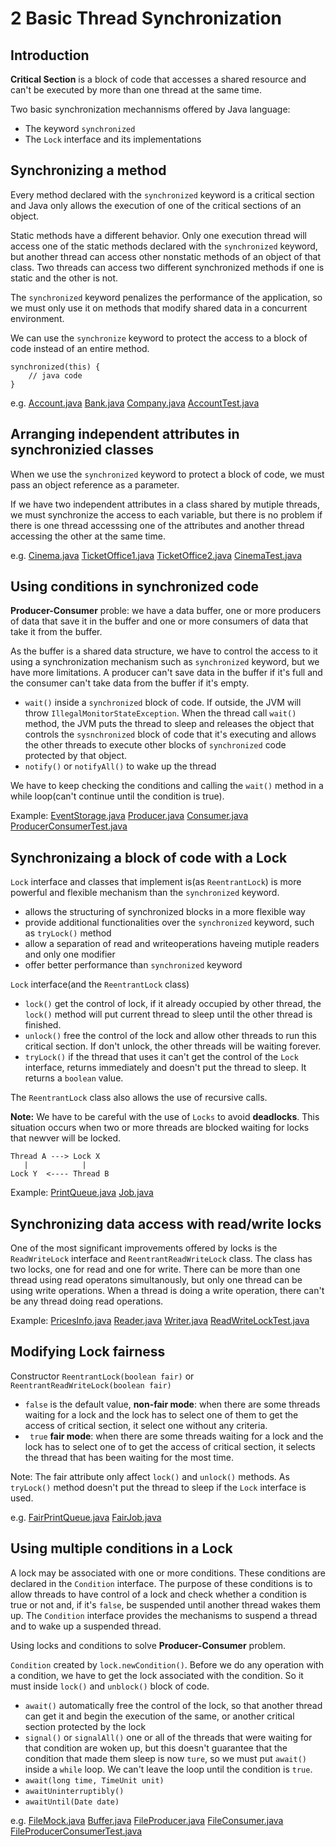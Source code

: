 # 2 Basic Thread Synchronization

## Introduction

__Critical Section__ is a block of code that accesses a shared resource and can't be executed by more than one thread at the same time.

Two basic synchronization mechannisms offered by Java language:

* The keyword `synchronized`
* The `Lock` interface and its implementations

## Synchronizing a method

Every method declared with the `synchronized` keyword is a critical section and Java only allows the execution of one of the critical sections of an object.

Static methods have a different behavior.
Only one execution thread will access one of the static methods declared with the `synchronized` keyword, but another thread can access other nonstatic methods of an object of that class. Two threads can access two different synchronized methods if one is static and the other is not.

The `synchronized` keyword penalizes the performance of the application, so we must only use it on methods that modify shared data in a concurrent environment.

We can use the `synchronize` keyword to protect the access to a block of code instead of an entire method.

    synchronized(this) {
        // java code
    }

e.g. [Account.java](Account.java) [Bank.java](Bank.java) [Company.java](Company.java) [AccountTest.java](AccountTest.java)


## Arranging independent attributes in synchronizied classes

When we use the `synchronized` keyword to protect a block of code, we must pass an object reference as a parameter.

If we have two independent attributes in a class shared by mutiple threads, we must synchronize the access to each variable, but there is no problem if there is one thread accesssing one of the attributes and another thread accessing the other at the same time.

e.g. [Cinema.java](Cinema.java) [TicketOffice1.java](TicketOffice1.java) [TicketOffice2.java](TicketOffice2.java) [CinemaTest.java](CinemaTest.java)


## Using conditions in synchronized code

__Producer-Consumer__ proble: we have a data buffer, one or more producers of data that save it in the buffer and one or more consumers of data that take it from the buffer.

As the buffer is a shared data structure, we have to control the access to it using a synchronization mechanism such as `synchronized` keyword, but we have more limitations.
A producer can't save data in the buffer if it's full and the consumer can't take data from the buffer if it's empty.

* `wait()` inside a `synchronized` block of code. If outside, the JVM will throw `IllegalMonitorStateException`. When the thread call `wait()` method, the JVM puts the thread to sleep and releases the object that controls the `sysnchronized` block of code that it's executing and allows the other threads to execute other blocks of `synchronized` code protected by that object.
* `notify()` or `notifyAll()` to wake up the thread

We have to keep checking the conditions and calling the `wait()` method in a while loop(can't continue until the condition is true).

Example: [EventStorage.java](EventStorage.java) [Producer.java](Producer.java) [Consumer.java](Consumer.java) [ProducerConsumerTest.java](ProducerConsumer.java)


## Synchronizaing a block of code with a Lock

`Lock` interface and classes that implement is(as `ReentrantLock`) is more powerful and flexible mechanism than the `synchronized` keyword.

* allows the structuring of synchronized blocks in a more flexible way
* provide additional functionalities over the `synchronized` keyword, such as `tryLock()` method
* allow a separation of read and writeoperations haveing mutiple readers and only one modifier
* offer better performance than `synchronized` keyword

`Lock` interface(and the `ReentrantLock` class)

* `lock()` get the control of lock, if it already occupied by other thread, the `lock()` method will put current thread to sleep until the other thread is finished.
* `unlock()` free the control of the lock and allow other threads to run this critical section. If don't unlock, the other threads will be waiting forever.
* `tryLock()` if the thread that uses it can't get the control of the `Lock` interface, returns immediately and doesn't put the thread to sleep. It returns a `boolean` value.

The `ReentrantLock` class also allows the use of recursive calls.

__Note:__ We have to be careful with the use of `Locks` to avoid __deadlocks__. This situation occurs when two or more threads are blocked waiting for locks that newver will be locked.

    Thread A ---> Lock X
       |            |
    Lock Y  <---- Thread B

Example: [PrintQueue.java](PrintQueue.java) [Job.java](Job.java)


## Synchronizing data access with read/write locks

One of the most significant improvements offered by locks is the `ReadWriteLock` interface and `ReentrantReadWriteLock` class.
The class has two locks, one for read and one for write. There can be more than one thread using read operatons simultanously, but only one thread can be using write operations. When a thread is doing a write operation, there can't be any thread doing read operations.

Example: [PricesInfo.java](PricesInfo.java) [Reader.java](Reader.java) [Writer.java](Writer.java) [ReadWriteLockTest.java](ReadWriteLockTest.java)


## Modifying Lock fairness

Constructor `ReentrantLock(boolean fair)` or `ReentrantReadWriteLock(boolean fair)`

* `false` is the default value, __non-fair mode__: when there are some threads waiting for a lock and the lock has to select one of them to get the access of critical section, it select one without any criteria.
* ` true` __fair mode__: when there are some threads waiting for a lock and the lock has to select one of to get the access of critical section, it selects the thread that has been waiting for the most time.

Note: The fair attribute only affect `lock()` and `unlock()` methods. As `tryLock()` method doesn't put the thread to sleep if the `Lock` interface is used.

e.g. [FairPrintQueue.java](FairPrintQueue.java) [FairJob.java](FairJob.java)


## Using multiple conditions in a Lock

A lock may be associated with one or more conditions. These conditions are declared in the `Condition` interface.
The purpose of these conditions is to allow threads to have control of a lock and check whether a condition is true or not and, if it's `false`, be suspended until another thread wakes them up.
The `Condition` interface provides the mechanisms to suspend a thread and to wake up a suspended thread.

Using locks and conditions to solve __Producer-Consumer__ problem.

`Condition` created by `lock.newCondition()`. Before we do any operation with a condition, we have to get the lock associated with the condition.
So it must inside `lock()` and `unblock()` block of code.

* `await()` automatically free the control of the lock, so that another thread can get it and begin the execution of the same, or another critical section protected by the lock
* `signal()` or `signalAll()` one or all of the threads  that were waiting for that condition are woken up, but this doesn't guarantee that the condition that made them sleep is now `ture`, so we must put `await()` inside a `while` loop. We can't leave the loop until the condition is `true`.
* `await(long time, TimeUnit unit)`
* `awaitUninterruptibly()`
* `awaitUntil(Date date)` 

e.g. [FileMock.java](FileMock.java) [Buffer.java](Buffer.java) [FileProducer.java](FileProducer.java) [FileConsumer.java](FileConsumer.java) [FileProducerConsumerTest.java](FileProducerConsumerTest.java)
